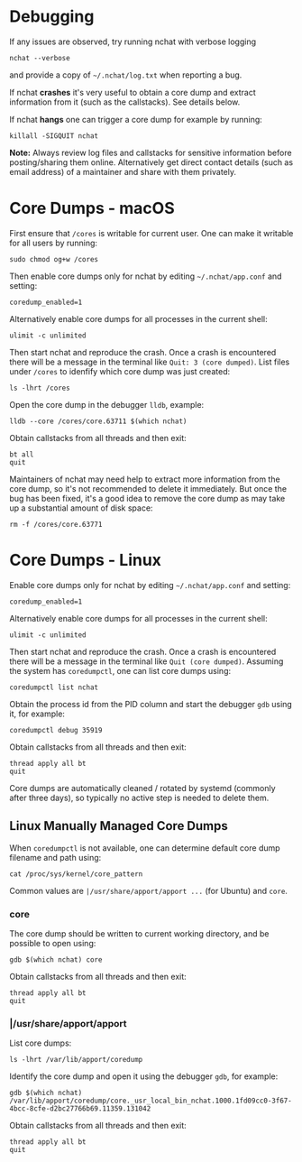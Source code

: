 Debugging
=========
If any issues are observed, try running nchat with verbose logging

    nchat --verbose

and provide a copy of `~/.nchat/log.txt` when reporting a bug.

If nchat **crashes** it's very useful to obtain a core dump and extract
information from it (such as the callstacks). See details below.

If nchat **hangs** one can trigger a core dump for example by running:

    killall -SIGQUIT nchat

**Note:** Always review log files and callstacks for sensitive information
before posting/sharing them online. Alternatively get direct contact details
(such as email address) of a maintainer and share with them privately.


Core Dumps - macOS
==================
First ensure that `/cores` is writable for current user. One can make it
writable for all users by running:

    sudo chmod og+w /cores

Then enable core dumps only for nchat by editing `~/.nchat/app.conf` and
setting:

    coredump_enabled=1

Alternatively enable core dumps for all processes in the current shell:

    ulimit -c unlimited

Then start nchat and reproduce the crash. Once a crash is encountered there
will be a message in the terminal like `Quit: 3 (core dumped)`. List files
under `/cores` to idenfify which core dump was just created:

    ls -lhrt /cores

Open the core dump in the debugger `lldb`, example:

    lldb --core /cores/core.63711 $(which nchat)

Obtain callstacks from all threads and then exit:

    bt all
    quit

Maintainers of nchat may need help to extract more information from the core
dump, so it's not recommended to delete it immediately. But once the bug has
been fixed, it's a good idea to remove the core dump as may take up a
substantial amount of disk space:

    rm -f /cores/core.63771


Core Dumps - Linux
==================
Enable core dumps only for nchat by editing `~/.nchat/app.conf` and setting:

    coredump_enabled=1

Alternatively enable core dumps for all processes in the current shell:

    ulimit -c unlimited

Then start nchat and reproduce the crash. Once a crash is encountered there
will be a message in the terminal like `Quit (core dumped)`. Assuming the
system has `coredumpctl`, one can list core dumps using:

    coredumpctl list nchat

Obtain the process id from the PID column and start the debugger `gdb` using
it, for example:

    coredumpctl debug 35919

Obtain callstacks from all threads and then exit:

    thread apply all bt
    quit

Core dumps are automatically cleaned / rotated by systemd (commonly after
three days), so typically no active step is needed to delete them.

Linux Manually Managed Core Dumps
---------------------------------
When `coredumpctl` is not available, one can determine default core dump
filename and path using:

    cat /proc/sys/kernel/core_pattern

Common values are `|/usr/share/apport/apport ...` (for Ubuntu) and `core`.

### core

The core dump should be written to current working directory, and be possible
to open using:

    gdb $(which nchat) core

Obtain callstacks from all threads and then exit:

    thread apply all bt
    quit

### |/usr/share/apport/apport

List core dumps:

    ls -lhrt /var/lib/apport/coredump

Identify the core dump and open it using the debugger `gdb`, for example:

    gdb $(which nchat) /var/lib/apport/coredump/core._usr_local_bin_nchat.1000.1fd09cc0-3f67-4bcc-8cfe-d2bc27766b69.11359.131042

Obtain callstacks from all threads and then exit:

    thread apply all bt
    quit

